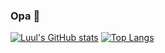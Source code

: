 ### Opa 👋
[![Luul's GitHub stats](https://github-readme-stats.vercel.app/api?username=Luuls&theme=github_dark)](https://github.com/Luuls/github-readme-stats)
[![Top Langs](https://github-readme-stats.vercel.app/api/top-langs/?username=Luuls&theme=github_dark)](https://github.com/Luuls/github-readme-stats)
<!--
**Luuls/Luuls** is a ✨ _special_ ✨ repository because its `README.md` (this file) appears on your GitHub profile.

Here are some ideas to get you started:

- 🔭 I’m currently working on ...
- 🌱 I’m currently learning ...
- 👯 I’m looking to collaborate on ...
- 🤔 I’m looking for help with ...
- 💬 Ask me about ...
- 📫 How to reach me: ...
- 😄 Pronouns: ...
- ⚡ Fun fact: ...
-->
